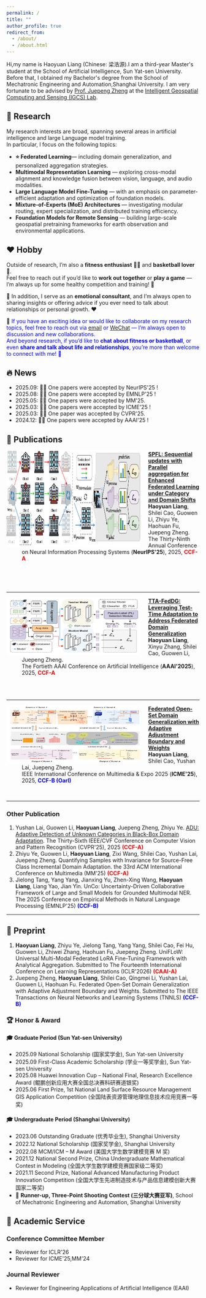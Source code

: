 ```yaml
---
permalink: /
title: ""
author_profile: true
redirect_from: 
  - /about/
  - /about.html
---
```


Hi,my name is Haoyuan Liang (Chinese: 梁浩源).I am a third-year Master's student at the School of Artificial Intelligence, Sun Yat-sen University.  
Before that, I obtained my Bachelor's degree from the School of Mechatronic Engineering and Automation,Shanghai University. I am very fortunate to be advised by [Prof. Juepeng Zheng](https://hail-alloy-af4.notion.site/Juepeng-Zheng-d3b70a4b409145139c91e55813cc80fa) at the [Intelligent Geospatial Computing and Sensing (IGCS) Lab](https://rssysu.github.io/).  



## 📖 Research
My research interests are broad, spanning several areas in artificial intelligence and large Language model training.  
In particular, I focus on the following topics:
- **⭐ Federated Learning**— including domain generalization, and personalized aggregation strategies.  
- **Multimodal Representation Learning** — exploring cross-modal alignment and knowledge fusion between vision, language, and audio modalities.  
- **Large Language Model Fine-Tuning** — with an emphasis on parameter-efficient adaptation and optimization of foundation models.  
- **Mixture-of-Experts (MoE) Architectures** — investigating modular routing, expert specialization, and distributed training efficiency.  
- **Foundation Models for Remote Sensing** — building large-scale geospatial pretraining frameworks for earth observation and environmental applications.

## ❤️ Hobby

Outside of research, I’m also a **fitness enthusiast** 🏋️‍♂️ and **basketball lover** 🏀.  
Feel free to reach out if you’d like to **work out together** or **play a game** — I’m always up for some healthy competition and training! 💪  

💬 In addition, I serve as an **emotional consultant**, and I’m always open to sharing insights or offering advice if you ever need to talk about relationships or personal growth. ❤️

📩 <span style="color:blue">
If you have an exciting idea or would like to collaborate on my research topics, feel free to reach out via 
[email](mailto:lianghy68@mail2.sysu.edu.cn) or [WeChat](../images/wechat.png) — I’m always open to discussion and new collaborations.  
And beyond research, if you’d like to **chat about fitness or basketball**, or even **share and talk about life and relationships**, you’re more than welcome to connect with me! 🌟️
</span>



## 🔥 News
- 2025.09: 🎉🎉 One papers were accepted by NeurIPS'25 !
- 2025.08: 🎉🎉 One papers were accepted by EMNLP'25 !
- 2025.05: 🎉🎉 One papers were accepted by MM'25.
- 2025.03: 🎉🎉 One papers were accepted by ICME'25 !
- 2025.03: 🎉🎉 One paper was accepted by CVPR'25.
- 2024.12: 🎉🎉 One papers were accepted by AAAI'25 !

## 📝 Publications
<dl>
<dt><img align="left" width="350" height="250"
hspace="0" wspace="0" src="../images/SPFL.png" style="margin-right: 20px;">
</dt>
<dd><a href="https://neurips.cc/virtual/2025/poster/118827"><strong>	
SPFL: Sequential updates with Parallel aggregation for Enhanced Federated Learning under Category and Domain Shifts
</strong></a></dd>
<dd><strong>Haoyuan Liang</strong>, Shilei Cao, Guowen Li, Zhiyu Ye, Haohuan Fu, Juepeng Zheng.</dd>
<dd> The Thirty-Ninth Annual Conference on Neural Information Processing Systems (<strong>NeurIPS'25</strong>), 2025, <strong><font color=Red>CCF-A</font></strong></dd>
</dl>
<br>
<br>
<br>

***

<dl>
<dt><img align="left" width="350" height="150"
hspace="0" wspace="0" src="../images/mFedDG.png" style="margin-right: 20px;">
</dt>
<dd><a href="https://ojs.aaai.org/index.php/AAAI/article/view/34053"><strong>	
TTA-FedDG: Leveraging Test-Time Adaptation to Address Federated Domain Generalization
</strong></a></dd>
<dd><strong>Haoyuan Liang</strong>, Xinyu Zhang, Shilei Cao, Guowen Li, Juepeng Zheng.</dd>
<dd>The Fortieth AAAI Conference on Artificial Intelligence (<strong>AAAI'2025</strong>), 2025, <strong><font color=Red>CCF-A</font></strong></dd>
</dl>
<br>
<br>

***

<dl>
<dt><img align="left" width="350" height="150"
hspace="0" wspace="0" src="../images/ICME.png" style="margin-right: 20px;">
</dt>
<dd><a href="https://2025.ieeeicme.org/"><strong>	
Federated Open-Set Domain Generalization with Adaptive Adjustment Boundary and Weights
</strong></a></dd>
<dd><strong>Haoyuan Liang</strong>, Shilei Cao, Yushan Lai, Juepeng Zheng.</dd>
<dd> IEEE International Conference on Multimedia & Expo 2025 (<strong>ICME'25</strong>), 2025, <strong><font color=Blue>CCF-B (Oarl)</font></strong></dd>
</dl>
<br>

***


### Other Publication
1. Yushan Lai, Guowen Li, **Haoyuan Liang**, Juepeng Zheng, Zhiyu Ye. [ADU: Adaptive Detection of Unknown Categories in Black-Box Domain Adaptation](https://openaccess.thecvf.com/content/CVPR2025/html/Lai_ADU_Adaptive_Detection_of_Unknown_Categories_in_Black-Box_Domain_Adaptation_CVPR_2025_paper.html). The Thirty-Sixth IEEE/CVF Conference on Computer Vision and Pattern Recognition (CVPR'25), 2025 **<font color=Red>(CCF-A)</font>**
2. Zhiyu Ye, Guowen Li, **Haoyuan Liang**, Zixi Wang, Shilei Cao, Yushan Lai, Juepeng Zheng. Quantifying Samples with Invariance for Source-Free Class Incremental Domain Adaptation. the 33rd ACM International Conference on Multimedia (MM'25) **<font color=Red>(CCF-A)</font>**
3. Jielong Tang, Yang Yang, Jianxing Yu, Zhen-Xing Wang, **Haoyuan Liang**, Liang Yao, Jian Yin. UnCo: Uncertainty-Driven Collaborative Framework of Large and Small Models for Grounded Multimodal NER. The 2025 Conference on Empirical Methods in Natural Language Processing (EMNLP'25) **<font color=Blue>(CCF-B)</font>**
   
***


## 🙂 Preprint
1. **Haoyuan Liang**, Zhiyu Ye, Jielong Tang, Yang Yang, Shilei Cao, Fei Hu, Guowen Li, Zhiwei Zhang, Haohuan Fu, Juepeng Zheng. UniFLoW: Universal Multi-Modal Federated LoRA Fine-Tuning Framework with Analytical Aggregation. Submitted to The Fourteenth International Conference on Learning Representations (ICLR'2026) **<font color=Red>(CAAI-A)</font>**
2. Juepeng Zheng, **Haoyuan Liang**, Shilei Cao, Qingmei Li, Yushan Lai, Guowen Li, Haohuan Fu. Federated Open-Set Domain Generalization with Adaptive Adjustment Boundary and Weights. Submitted to The IEEE Transactions on Neural Networks and Learning Systems (TNNLS) **<font color=Blue>(CCF-B)</font>**


### 🏆 Honor & Award

#### 🎓 Graduate Period (Sun Yat-sen University)
- 2025.09 National Scholarship (国家奖学金), Sun Yat-sen University  
- 2025.09 First-Class Academic Scholarship (学业一等奖学金), Sun Yat-sen University   
- 2025.08 Huawei Innovation Cup – National Final, Research Excellence Award (鲲鹏创新应用大赛全国总决赛科研赛道银奖)  
- 2025.06 First Prize, 1st National Land Surface Resource Management GIS Application Competition (全国陆表资源管理地理信息技术应用竞赛一等奖)  

#### 🎓 Undergraduate Period (Shanghai University)
- 2023.06 Outstanding Graduate (优秀毕业生), Shanghai University  
- 2022.12 National Scholarship (国家奖学金), Shanghai University  
- 2022.08 MCM/ICM – M Award (美国大学生数学建模竞赛 M 奖)  
- 2021.12 National Second Prize, China Undergraduate Mathematical Contest in Modeling (全国大学生数学建模竞赛国家级二等奖) 
- 2021.11 Second Prize, National Advanced Manufacturing Product Innovation Competition (全国大学生先进制造技术与产品信息建模创新大赛国家二等奖) 
- 🏀 **Runner-up, Three-Point Shooting Contest (三分球大赛亚军)**, School of Mechatronic Engineering and Automation, Shanghai University  
  


## 💬 Academic Service
### Conference Committee Member
- Reviewer for ICLR'26
- Reviewer for ICME'25,MM'24
  
### Journal Reviewer
- Reviewer for Engineering Applications of Artificial Intelligence (EAAI)
